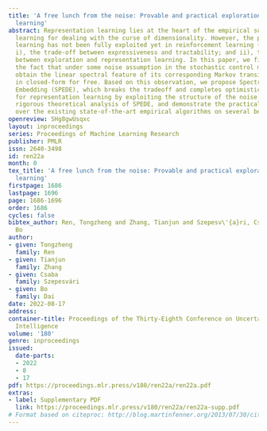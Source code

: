 ```yaml
---
title: 'A free lunch from the noise: Provable and practical exploration for representation
  learning'
abstract: Representation learning lies at the heart of the empirical success of deep
  learning for dealing with the curse of dimensionality. However, the power of representation
  learning has not been fully exploited yet in reinforcement learning (RL), due to
  i), the trade-off between expressiveness and tractability; and ii), the coupling
  between exploration and representation learning. In this paper, we first reveal
  the fact that under some noise assumption in the stochastic control model, we can
  obtain the linear spectral feature of its corresponding Markov transition operator
  in closed-form for free. Based on this observation, we propose Spectral Dynamics
  Embedding (SPEDE), which breaks the tradeoff and completes optimistic exploration
  for representation learning by exploiting the structure of the noise. We provide
  rigorous theoretical analysis of SPEDE, and demonstrate the practical superior performance
  over the existing state-of-the-art empirical algorithms on several benchmarks.
openreview: SHg8gwUsqxc
layout: inproceedings
series: Proceedings of Machine Learning Research
publisher: PMLR
issn: 2640-3498
id: ren22a
month: 0
tex_title: 'A free lunch from the noise: Provable and practical exploration for representation
  learning'
firstpage: 1686
lastpage: 1696
page: 1686-1696
order: 1686
cycles: false
bibtex_author: Ren, Tongzheng and Zhang, Tianjun and Szepesv\'{a}ri, Csaba and Dai,
  Bo
author:
- given: Tongzheng
  family: Ren
- given: Tianjun
  family: Zhang
- given: Csaba
  family: Szepesvári
- given: Bo
  family: Dai
date: 2022-08-17
address:
container-title: Proceedings of the Thirty-Eighth Conference on Uncertainty in Artificial
  Intelligence
volume: '180'
genre: inproceedings
issued:
  date-parts:
  - 2022
  - 8
  - 17
pdf: https://proceedings.mlr.press/v180/ren22a/ren22a.pdf
extras:
- label: Supplementary PDF
  link: https://proceedings.mlr.press/v180/ren22a/ren22a-supp.pdf
# Format based on citeproc: http://blog.martinfenner.org/2013/07/30/citeproc-yaml-for-bibliographies/
---
```

